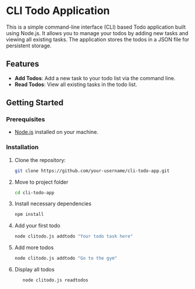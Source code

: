 # CLI Todo Application

This is a simple command-line interface (CLI) based Todo application built using Node.js. It allows you to manage your todos by adding new tasks and viewing all existing tasks. The application stores the todos in a JSON file for persistent storage.

## Features

- **Add Todos**: Add a new task to your todo list via the command line.
- **Read Todos**: View all existing tasks in the todo list.

## Getting Started

### Prerequisites

- [Node.js](https://nodejs.org/) installed on your machine.

### Installation

1. Clone the repository:

   ```bash
   git clone https://github.com/your-username/cli-todo-app.git

2. Move to project folder
   ```bash
   cd cli-todo-app

3. Install necessary dependencies
   ```bash
   npm install

4. Add your first todo
   ```bash
   node clitodo.js addtodo "Your todo task here"

5. Add more todos
   ```bash
   node clitodo.js addtodo "Go to the gym"

6. Display all todos
   ```bash   
      node clitodo.js readtodos

